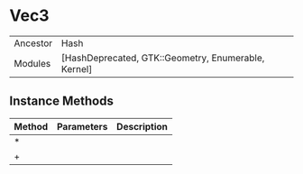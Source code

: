 # Vec3
|  |  |  |
| --- | --- | --- |
| Ancestor | Hash |
| Modules | [HashDeprecated, GTK::Geometry, Enumerable, Kernel] |


## Instance Methods

| Method | Parameters | Description |
| --- | --- | --- |
| * |  |  |
| + |  |  |
